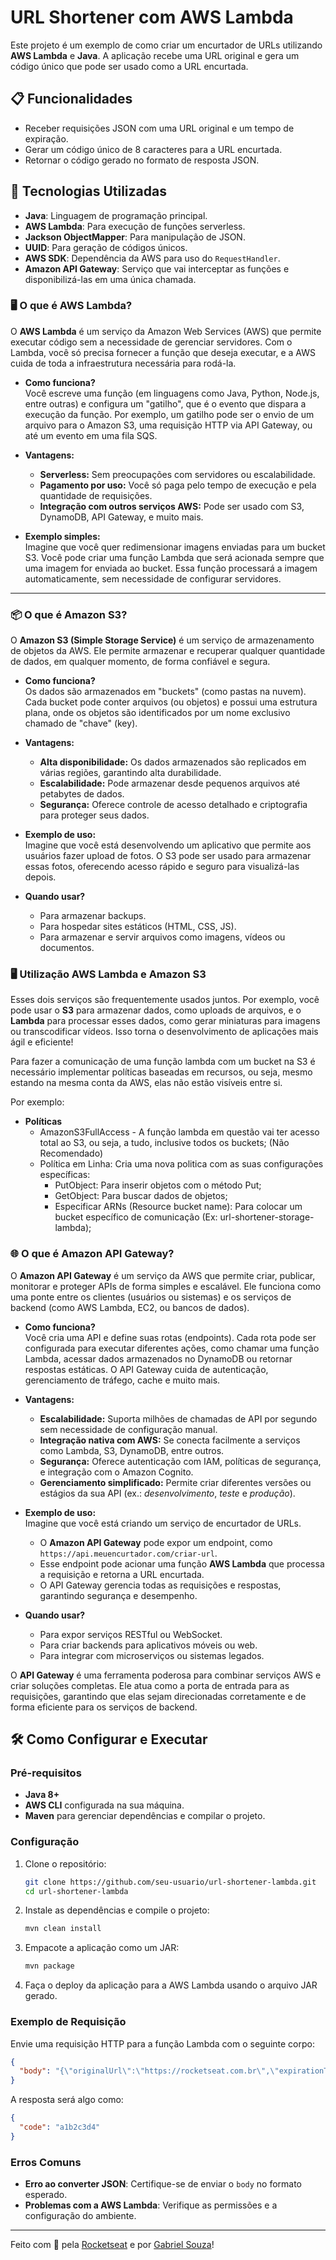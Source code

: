 # URL Shortener com AWS Lambda

Este projeto é um exemplo de como criar um encurtador de URLs utilizando **AWS Lambda** e **Java**. A aplicação recebe uma URL original e gera um código único que pode ser usado como a URL encurtada.

## 📋 Funcionalidades

- Receber requisições JSON com uma URL original e um tempo de expiração.
- Gerar um código único de 8 caracteres para a URL encurtada.
- Retornar o código gerado no formato de resposta JSON.

## 🚀 Tecnologias Utilizadas

- **Java**: Linguagem de programação principal.
- **AWS Lambda**: Para execução de funções serverless.
- **Jackson ObjectMapper**: Para manipulação de JSON.
- **UUID**: Para geração de códigos únicos.
- **AWS SDK**: Dependência da AWS para uso do `RequestHandler`.
- **Amazon API Gateway**: Serviço que vai interceptar as funções e disponibilizá-las em uma única chamada. 

### 🖥️ O que é AWS Lambda?

O **AWS Lambda** é um serviço da Amazon Web Services (AWS) que permite executar código sem a necessidade de gerenciar servidores. Com o Lambda, você só precisa fornecer a função que deseja executar, e a AWS cuida de toda a infraestrutura necessária para rodá-la.

- **Como funciona?**  
  Você escreve uma função (em linguagens como Java, Python, Node.js, entre outras) e configura um "gatilho", que é o evento que dispara a execução da função. Por exemplo, um gatilho pode ser o envio de um arquivo para o Amazon S3, uma requisição HTTP via API Gateway, ou até um evento em uma fila SQS.

- **Vantagens:**
   - **Serverless:** Sem preocupações com servidores ou escalabilidade.
   - **Pagamento por uso:** Você só paga pelo tempo de execução e pela quantidade de requisições.
   - **Integração com outros serviços AWS:** Pode ser usado com S3, DynamoDB, API Gateway, e muito mais.

- **Exemplo simples:**  
  Imagine que você quer redimensionar imagens enviadas para um bucket S3. Você pode criar uma função Lambda que será acionada sempre que uma imagem for enviada ao bucket. Essa função processará a imagem automaticamente, sem necessidade de configurar servidores.

---

### 📦 O que é Amazon S3?

O **Amazon S3 (Simple Storage Service)** é um serviço de armazenamento de objetos da AWS. Ele permite armazenar e recuperar qualquer quantidade de dados, em qualquer momento, de forma confiável e segura.

- **Como funciona?**  
  Os dados são armazenados em "buckets" (como pastas na nuvem). Cada bucket pode conter arquivos (ou objetos) e possui uma estrutura plana, onde os objetos são identificados por um nome exclusivo chamado de "chave" (key).

- **Vantagens:**
   - **Alta disponibilidade:** Os dados armazenados são replicados em várias regiões, garantindo alta durabilidade.
   - **Escalabilidade:** Pode armazenar desde pequenos arquivos até petabytes de dados.
   - **Segurança:** Oferece controle de acesso detalhado e criptografia para proteger seus dados.

- **Exemplo de uso:**  
  Imagine que você está desenvolvendo um aplicativo que permite aos usuários fazer upload de fotos. O S3 pode ser usado para armazenar essas fotos, oferecendo acesso rápido e seguro para visualizá-las depois.

- **Quando usar?**
   - Para armazenar backups.
   - Para hospedar sites estáticos (HTML, CSS, JS).
   - Para armazenar e servir arquivos como imagens, vídeos ou documentos.

### 🖥️ Utilização AWS Lambda e Amazon S3

Esses dois serviços são frequentemente usados juntos. Por exemplo, você pode usar o **S3** para armazenar dados, como uploads de arquivos, e o **Lambda** para processar esses dados, como gerar miniaturas para imagens ou transcodificar vídeos. Isso torna o desenvolvimento de aplicações mais ágil e eficiente!

Para fazer a comunicação de uma função lambda com um bucket na S3 é necessário implementar políticas baseadas em recursos, ou seja, mesmo estando na mesma conta da AWS, elas não estão visíveis entre si.

Por exemplo:

- **Políticas**
  - AmazonS3FullAccess - A função lambda em questão vai ter acesso total ao S3, ou seja, a tudo, inclusive todos os buckets; (Não Recomendado)
  - Política em Linha: Cria uma nova politica com as suas configurações específicas:
    - PutObject: Para inserir objetos com o método Put;
    - GetObject: Para buscar dados de objetos;
    - Especificar ARNs (Resource bucket name): Para colocar um bucket específico de comunicação (Ex: url-shortener-storage-lambda);

### 🌐 O que é Amazon API Gateway?

O **Amazon API Gateway** é um serviço da AWS que permite criar, publicar, monitorar e proteger APIs de forma simples e escalável. Ele funciona como uma ponte entre os clientes (usuários ou sistemas) e os serviços de backend (como AWS Lambda, EC2, ou bancos de dados).

- **Como funciona?**  
  Você cria uma API e define suas rotas (endpoints). Cada rota pode ser configurada para executar diferentes ações, como chamar uma função Lambda, acessar dados armazenados no DynamoDB ou retornar respostas estáticas. O API Gateway cuida de autenticação, gerenciamento de tráfego, cache e muito mais.

- **Vantagens:**
  - **Escalabilidade:** Suporta milhões de chamadas de API por segundo sem necessidade de configuração manual.
  - **Integração nativa com AWS:** Se conecta facilmente a serviços como Lambda, S3, DynamoDB, entre outros.
  - **Segurança:** Oferece autenticação com IAM, políticas de segurança, e integração com o Amazon Cognito.
  - **Gerenciamento simplificado:** Permite criar diferentes versões ou estágios da sua API (ex.: *desenvolvimento*, *teste* e *produção*).

- **Exemplo de uso:**  
  Imagine que você está criando um serviço de encurtador de URLs.
  - O **Amazon API Gateway** pode expor um endpoint, como `https://api.meuencurtador.com/criar-url`.
  - Esse endpoint pode acionar uma função **AWS Lambda** que processa a requisição e retorna a URL encurtada.
  - O API Gateway gerencia todas as requisições e respostas, garantindo segurança e desempenho.

- **Quando usar?**
  - Para expor serviços RESTful ou WebSocket.
  - Para criar backends para aplicativos móveis ou web.
  - Para integrar com microserviços ou sistemas legados.

O **API Gateway** é uma ferramenta poderosa para combinar serviços AWS e criar soluções completas. Ele atua como a porta de entrada para as requisições, garantindo que elas sejam direcionadas corretamente e de forma eficiente para os serviços de backend.

## 🛠️ Como Configurar e Executar

### Pré-requisitos

- **Java 8+**
- **AWS CLI** configurada na sua máquina.
- **Maven** para gerenciar dependências e compilar o projeto.

### Configuração

1. Clone o repositório:

   ```bash
   git clone https://github.com/seu-usuario/url-shortener-lambda.git
   cd url-shortener-lambda
   ```

2. Instale as dependências e compile o projeto:

   ```bash
   mvn clean install
   ```

3. Empacote a aplicação como um JAR:

   ```bash
   mvn package
   ```

4. Faça o deploy da aplicação para a AWS Lambda usando o arquivo JAR gerado.

### Exemplo de Requisição

Envie uma requisição HTTP para a função Lambda com o seguinte corpo:

```json
{
  "body": "{\"originalUrl\":\"https://rocketseat.com.br\",\"expirationTime\":\"2024-12-31\"}"
}
```

A resposta será algo como:

```json
{
  "code": "a1b2c3d4"
}
```

### Erros Comuns

- **Erro ao converter JSON**: Certifique-se de enviar o `body` no formato esperado.
- **Problemas com a AWS Lambda**: Verifique as permissões e a configuração do ambiente.

---

Feito com 💜 pela [Rocketseat](https://rocketseat.com.br) e por [Gabriel Souza](https://github.com/gabrielsouzas)!
